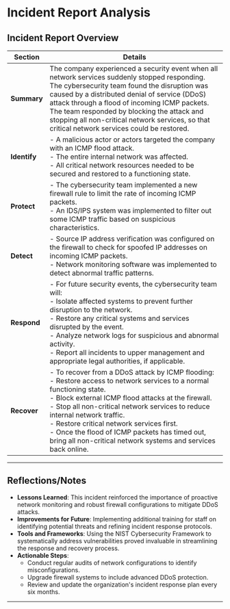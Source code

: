 # Incident Report Analysis

## Incident Report Overview

| Section      | Details                                                                                                                                                                |
|--------------|------------------------------------------------------------------------------------------------------------------------------------------------------------------------|
| **Summary**  | The company experienced a security event when all network services suddenly stopped responding. The cybersecurity team found the disruption was caused by a distributed denial of service (DDoS) attack through a flood of incoming ICMP packets. The team responded by blocking the attack and stopping all non-critical network services, so that critical network services could be restored. |
| **Identify** | - A malicious actor or actors targeted the company with an ICMP flood attack.  <br> - The entire internal network was affected.  <br> - All critical network resources needed to be secured and restored to a functioning state. |
| **Protect**  | - The cybersecurity team implemented a new firewall rule to limit the rate of incoming ICMP packets.  <br> - An IDS/IPS system was implemented to filter out some ICMP traffic based on suspicious characteristics. |
| **Detect**   | - Source IP address verification was configured on the firewall to check for spoofed IP addresses on incoming ICMP packets.  <br> - Network monitoring software was implemented to detect abnormal traffic patterns. |
| **Respond**  | - For future security events, the cybersecurity team will:  <br> - Isolate affected systems to prevent further disruption to the network.  <br> - Restore any critical systems and services disrupted by the event.  <br> - Analyze network logs for suspicious and abnormal activity.  <br> - Report all incidents to upper management and appropriate legal authorities, if applicable. |
| **Recover**  | - To recover from a DDoS attack by ICMP flooding:  <br> - Restore access to network services to a normal functioning state.  <br> - Block external ICMP flood attacks at the firewall.  <br> - Stop all non-critical network services to reduce internal network traffic.  <br> - Restore critical network services first.  <br> - Once the flood of ICMP packets has timed out, bring all non-critical network systems and services back online. |

---

## Reflections/Notes

- **Lessons Learned**: This incident reinforced the importance of proactive network monitoring and robust firewall configurations to mitigate DDoS attacks.  
- **Improvements for Future**: Implementing additional training for staff on identifying potential threats and refining incident response protocols.  
- **Tools and Frameworks**: Using the NIST Cybersecurity Framework to systematically address vulnerabilities proved invaluable in streamlining the response and recovery process.  
- **Actionable Steps**: 
  - Conduct regular audits of network configurations to identify misconfigurations.  
  - Upgrade firewall systems to include advanced DDoS protection.  
  - Review and update the organization's incident response plan every six months.  

---

